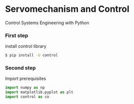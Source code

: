 # Servomechanism and Control
Control Systems Engineering with Python

### First step
install control library
```sh
$ pip install -U control
```

### Second step
Import prerequisites
```python
import numpy as np
import matplotlib.pyplot as plt
import control as co
```

